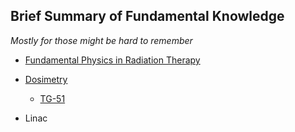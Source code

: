 ## Brief Summary of Fundamental Knowledge

_Mostly for those might be hard to remember_

* [Fundamental Physics in Radiation Therapy](FundamentalPhysics.md)

* [Dosimetry](Dosimetry.md)
    - [TG-51](TG51.md)
  
* Linac  

